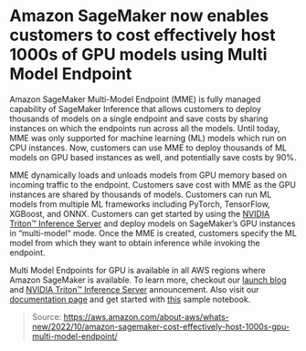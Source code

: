 # Amazon SageMaker now enables customers to cost effectively host 1000s of GPU models using Multi Model Endpoint

Amazon SageMaker Multi-Model Endpoint (MME) is fully managed capability of SageMaker Inference that allows customers to deploy thousands of models on a single endpoint and save costs by sharing instances on which the endpoints run across all the models. Until today, MME was only supported for machine learning (ML) models which run on CPU instances. Now, customers can use MME to deploy thousands of ML models on GPU based instances as well, and potentially save costs by 90%.

MME dynamically loads and unloads models from GPU memory based on incoming traffic to the endpoint. Customers save cost with MME as the GPU instances are shared by thousands of models. Customers can run ML models from multiple ML frameworks including PyTorch, TensorFlow, XGBoost, and ONNX. Customers can get started by using the [NVIDIA Triton™ Inference Server](https://developer.nvidia.com/nvidia-triton-inference-server) and deploy models on SageMaker’s GPU instances in “multi-model“ mode. Once the MME is created, customers specify the ML model from which they want to obtain inference while invoking the endpoint.

Multi Model Endpoints for GPU is available in all AWS regions where Amazon SageMaker is available. To learn more, checkout our [launch blog](https://aws.amazon.com/blogs/machine-learning/run-multiple-deep-learning-models-on-gpu-with-amazon-sagemaker-multi-model-endpoints/) and [NVIDIA Triton™ Inference Server](https://developer.nvidia.com/blog/run-multiple-ai-models-on-same-gpu-with-sagemaker-mme-powered-by-triton/) announcement. Also visit our [documentation page](https://docs.aws.amazon.com/sagemaker/latest/dg/multi-model-endpoints.html) and get started with [this](https://github.com/aws/amazon-sagemaker-examples/blob/main/multi-model-endpoints/mme-on-gpu/cv/resnet50_mme_with_gpu.ipynb) sample notebook.

> Source: https://aws.amazon.com/about-aws/whats-new/2022/10/amazon-sagemaker-cost-effectively-host-1000s-gpu-multi-model-endpoint/